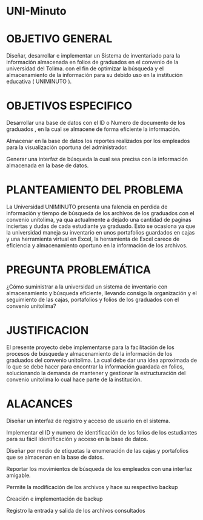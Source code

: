 # UNI-Minuto
# OBJETIVO GENERAL

Diseñar, desarrollar e implementar un Sistema de inventariado para la información almacenada en folios de graduados en el convenio de la universidad del Tolima. con el fin de optimizar la búsqueda y el almacenamiento de la información para su debido uso en la institución educativa ( UNIMINUTO ).

# OBJETIVOS ESPECIFICO

Desarrollar una base de datos con el ID o Numero de documento de los graduados , en la cual se almacene de forma eficiente la información.

Almacenar en la base de datos los reportes realizados por los empleados para la visualización oportuna del administrador.

Generar una interfaz de búsqueda la cual sea precisa con la información almacenada en la base de datos.

# PLANTEAMIENTO DEL PROBLEMA 

La Universidad UNIMINUTO presenta una falencia en perdida de información y tiempo de búsqueda de los archivos de los graduados con el convenio unitolima, ya qua actualmente a dejado una cantidad de paginas inciertas y dudas de cada estudiante ya graduado.
Esto se ocasiona ya que la universidad maneja su inventario en unos portafolios guardados en cajas y una herramienta virtual en Excel, la herramienta de Excel carece de eficiencia y almacenamiento oportuno en la información de los archivos.

# PREGUNTA PROBLEMÁTICA

¿Cómo suministrar a la universidad un sistema de  inventario con  almacenamiento y búsqueda eficiente, llevando consigo la organización y el seguimiento de las cajas, portafolios y folios de los graduados con el convenio unitolima?

# JUSTIFICACION

El presente proyecto debe implementarse para la facilitación de los procesos de búsqueda y almacenamiento de la información de los graduados del convenio unitolima.  La cual debe dar una idea aproximada de lo que se debe hacer para encontrar la información guardada en folios,  solucionando la demanda de mantener  y gestionar la estructuración  del convenio unitolima lo cual hace parte de la institución. 

# ALACANCES

Diseñar un interfaz de registro y acceso de usuario en el sistema.

Implementar el ID y numero de identificación de los folios de los estudiantes para su fácil identificación y acceso en la base de datos.

Diseñar por medio de etiquetas la enumeración de las cajas y portafolios que se almacenan en la base de datos.

Reportar los movimientos de búsqueda de los empleados con una interfaz amigable.

Permite la modificación de los archivos y hace su respectivo backup

Creación e implementación de backup 

Registro la entrada y salida de los archivos consultados  





